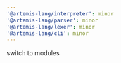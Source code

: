 ```yaml
---
'@artemis-lang/interpreter': minor
'@artemis-lang/parser': minor
'@artemis-lang/lexer': minor
'@artemis-lang/cli': minor
---
```


switch to modules
